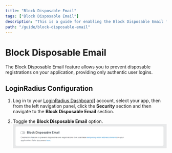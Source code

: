 ```yaml
---
title: "Block Disposable Email"
tags: ["Block Disposable Email"]
description: "This is a guide for enabling the Block Disposable Email feature."
path: "/guide/block-disposable-email"
---
```


# Block Disposable Email
The Block Disposable Email feature allows you to prevent disposable registrations on your application, providing only authentic user logins.

## LoginRadius Configuration

1. Log in to your <a href="https://dashboard.loginradius.com/dashboard" target="_blank">LoginRadius Dashboard]</a> account, select your app, then from the left navigation panel, click the **Security** section and then navigate to the **Block Disposable Email** section.

2. Toggle the **Block Disposable Email** option.
   ![Block Disposable](block-disposable.png "image_tooltip")
